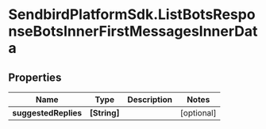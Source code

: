 # SendbirdPlatformSdk.ListBotsResponseBotsInnerFirstMessagesInnerData

## Properties

Name | Type | Description | Notes
------------ | ------------- | ------------- | -------------
**suggestedReplies** | **[String]** |  | [optional] 


